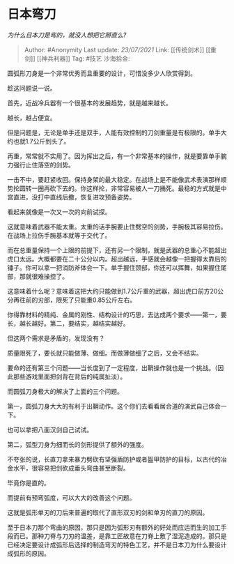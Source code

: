 # 日本弯刀
*为什么日本刀是弯的，就没人想把它掰直么?*

> Author: #Anonymity
> Last update: *23/07/2021*
> Link: [[传统剑术]] [[重剑]] [[神兵利器]]
> Tag: #技艺
> 沙海拾金:

圆弧形刀身是一个非常优秀而且重要的设计，可惜没多少人欣赏得到。

趁这问题说一说。

首先，近战冷兵器有一个很基本的发展趋势，就是越来越长。

越长，越占便宜。

但是问题是，无论是单手还是双手，人能有效控制的刀剑重量是有极限的。单手大约也就1.7公斤到头了。

再重，常常就不实用了。因为挥出之后，有一个非常基本的操作，就是要靠单手腕力强行止住落空的剑势。

一击不中，要赶紧收回。保持身架的最大稳定。在战场上是不能像武术表演那样顺势抡圆转一圈再砍下去的。你这样抡，非常容易被人一刀捅死。最稳的方式就是中宫直进，没打中直线后撤，恢复进攻预备姿势。

看起来就像是一次又一次的向前试探。

这就意味着武器不能太重。太重的话手腕要止住劈空的剑势，手腕极其容易拉伤。在战场上拉伤手腕基本就等于交代了。

而在总重量保持一个上限的前提下，还有另一个限制，就是武器的总重心不能超出虎口太远。大概都要在二十公分以内。超出越远，手感就会越像一把握得太靠后的锤子。你可以拿一把消防斧体会一下。单手握住颈部，你还可以挥舞，如果握住尾部，那就很难操控了。

这意味着什么呢？意味着这把大约只能做到1.7公斤重的武器，超出虎口前方20公分再往前的刃部，限死了只能重0.85公斤左右。

你得靠材料的精纯、金属的刚性、结构设计的巧思，去达成两个要求——第一，要长，越长越好。第二，要结实，越结实越好。

但这两个需求是矛盾的，发现没有？

质量限死了，要长就只能做薄、做细。而做薄做细了之后，又会不结实。

要命的还有第三个问题——当长度到了一定程度，出鞘操作就也是一个挑战。（因此那些游戏里面把剑背在背后的纯属扯淡）。

而圆弧刀身极大的解决了上面的三个问题。

第一，圆弧刀身大大的有利于出鞘动作。这个你们去看看居合道的演武自己体会一下。

也可以拿把八面汉剑自己试试。

第二，弧型刀身为细而长的剑形提供了额外的强度。

不夸张的说，长直刀拿来暴力劈砍有坚强盾防护或者盔甲防护的目标，以古代的冶金水平，很容易把剑砍成垂头弯曲甚至断裂。

毕竟你是直的。

而提前有预弯弧度，可以大大的改善这个问题。

这就是弧形单刃的刀后来普遍的取代了直形双刃的剑和单刃的直刀的原因。

至于日本刀那个弯曲的原因，那只是因为弧形刃有额外的好处而应运而生的加工手段而已。那种刀脊与刀刃的温差，是靠工匠故意在刀脊上敷了湿泥造成的。那只是已经决定要设计成弧形后选择的制造弯刃的特色工艺，并不是日本刀为什么要设计成弧形的原因。
